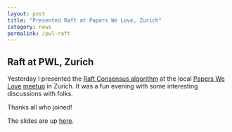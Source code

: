 ```yaml
---
layout: post
title: "Presented Raft at Papers We Love, Zurich"
category: news 
permalink: /pwl-raft
---
```

## Raft at PWL, Zurich 

Yesterday I presented the [Raft Consensus algorithm](https://raft.github.io/raft.pdf) 
at the local [Papers We Love](http://paperswelove.org/) 
[meetup](https://www.meetup.com/Papers-we-love-Zurich/events/240580418/) in Zurich. 
It was a fun evening with some interesting discussions with folks. 

Thanks all who joined! 

The slides are up [here](https://github.com/animeshtrivedi/animeshtrivedi.github.io/blob/master/files/pwl-raft.pdf).
